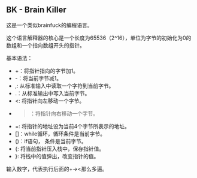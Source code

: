 ## BK - Brain Killer
这是一个类似brainfuck的编程语言。

这个语言解释器的核心是一个长度为65536（2^16），单位为字节的初始化为0的数组和一个指向数组开头的指针。

基本语法：
- +：将指针指向的字节加1。
- -：将当前字节减1。
- ,: 从标准输入中读取一个字符到当前字节。
- .：从标准输出中写入当前字节。
- <: 将指针向左移动一个字节。
- >：将指针向右移动一个字节。
- =: 将指针的地址设为当前4个字节所表示的地址。
- []：while循环，循环条件是当前字节。
- ()：if语句， 条件是当前字节。
- {: 将当前指针压入栈中，保存指针值。
- }: 将栈中的值弹出，改变指针的值。

输入数字，代表执行后面的+-><那么多遍。
